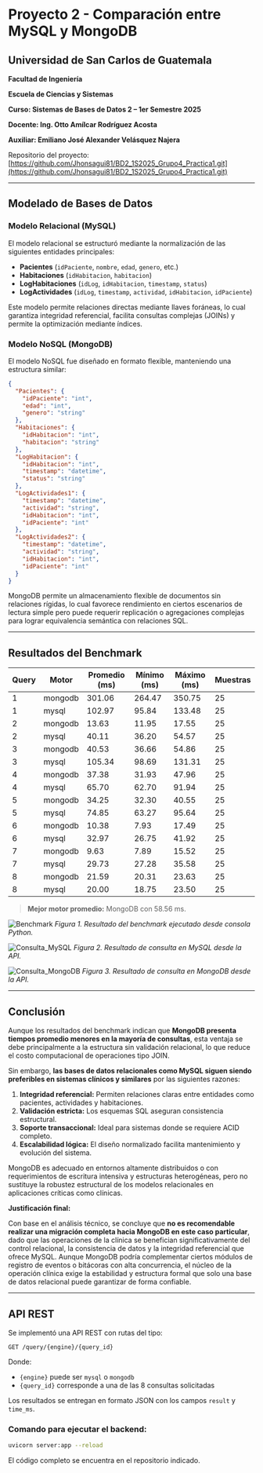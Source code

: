 # Proyecto 2 - Comparación entre MySQL y MongoDB

## Universidad de San Carlos de Guatemala

**Facultad de Ingeniería**

**Escuela de Ciencias y Sistemas**

**Curso: Sistemas de Bases de Datos 2 – 1er Semestre 2025**

**Docente: Ing. Otto Amílcar Rodríguez Acosta**

**Auxiliar: Emiliano José Alexander Velásquez Najera**

Repositorio del proyecto:
[https://github.com/Jhonsagui81/BD2_1S2025_Grupo4_Practica1.git](https://github.com/Jhonsagui81/BD2_1S2025_Grupo4_Practica1.git)

---

## Modelado de Bases de Datos

### Modelo Relacional (MySQL)

El modelo relacional se estructuró mediante la normalización de las siguientes entidades principales:

- **Pacientes** (`idPaciente`, `nombre`, `edad`, `genero`, etc.)
- **Habitaciones** (`idHabitacion`, `habitacion`)
- **LogHabitaciones** (`idLog`, `idHabitacion`, `timestamp`, `status`)
- **LogActividades** (`idLog`, `timestamp`, `actividad`, `idHabitacion`, `idPaciente`)

Este modelo permite relaciones directas mediante llaves foráneas, lo cual garantiza integridad referencial, facilita consultas complejas (JOINs) y permite la optimización mediante índices.

### Modelo NoSQL (MongoDB)

El modelo NoSQL fue diseñado en formato flexible, manteniendo una estructura similar:

```json
{
  "Pacientes": {
    "idPaciente": "int",
    "edad": "int",
    "genero": "string"
  },
  "Habitaciones": {
    "idHabitacion": "int",
    "habitacion": "string"
  },
  "LogHabitacion": {
    "idHabitacion": "int",
    "timestamp": "datetime",
    "status": "string"
  },
  "LogActividades1": {
    "timestamp": "datetime",
    "actividad": "string",
    "idHabitacion": "int",
    "idPaciente": "int"
  },
  "LogActividades2": {
    "timestamp": "datetime",
    "actividad": "string",
    "idHabitacion": "int",
    "idPaciente": "int"
  }
}
```

MongoDB permite un almacenamiento flexible de documentos sin relaciones rígidas, lo cual favorece rendimiento en ciertos escenarios de lectura simple pero puede requerir replicación o agregaciones complejas para lograr equivalencia semántica con relaciones SQL.

---

## Resultados del Benchmark

| Query | Motor   | Promedio (ms) | Mínimo (ms) | Máximo (ms) | Muestras |
| ----- | ------- | ------------- | ----------- | ----------- | -------- |
| 1     | mongodb | 301.06        | 264.47      | 350.75      | 25       |
| 1     | mysql   | 102.97        | 95.84       | 133.48      | 25       |
| 2     | mongodb | 13.63         | 11.95       | 17.55       | 25       |
| 2     | mysql   | 40.11         | 36.20       | 54.57       | 25       |
| 3     | mongodb | 40.53         | 36.66       | 54.86       | 25       |
| 3     | mysql   | 105.34        | 98.69       | 131.31      | 25       |
| 4     | mongodb | 37.38         | 31.93       | 47.96       | 25       |
| 4     | mysql   | 65.70         | 62.70       | 91.94       | 25       |
| 5     | mongodb | 34.25         | 32.30       | 40.55       | 25       |
| 5     | mysql   | 74.85         | 63.27       | 95.64       | 25       |
| 6     | mongodb | 10.38         | 7.93        | 17.49       | 25       |
| 6     | mysql   | 32.97         | 26.75       | 41.92       | 25       |
| 7     | mongodb | 9.63          | 7.89        | 15.52       | 25       |
| 7     | mysql   | 29.73         | 27.28       | 35.58       | 25       |
| 8     | mongodb | 21.59         | 20.31       | 23.63       | 25       |
| 8     | mysql   | 20.00         | 18.75       | 23.50       | 25       |

> **Mejor motor promedio:** MongoDB con 58.56 ms.

![Benchmark](images/image1.png)
_Figura 1. Resultado del benchmark ejecutado desde consola Python._

![Consulta_MySQL](images/image2.png)
_Figura 2. Resultado de consulta en MySQL desde la API._

![Consulta_MongoDB](images/image3.png)
_Figura 3. Resultado de consulta en MongoDB desde la API._

---

## Conclusión

Aunque los resultados del benchmark indican que **MongoDB presenta tiempos promedio menores en la mayoría de consultas**, esta ventaja se debe principalmente a la estructura sin validación relacional, lo que reduce el costo computacional de operaciones tipo JOIN.

Sin embargo, **las bases de datos relacionales como MySQL siguen siendo preferibles en sistemas clínicos y similares** por las siguientes razones:

1. **Integridad referencial:** Permiten relaciones claras entre entidades como pacientes, actividades y habitaciones.
2. **Validación estricta:** Los esquemas SQL aseguran consistencia estructural.
3. **Soporte transaccional:** Ideal para sistemas donde se requiere ACID completo.
4. **Escalabilidad lógica:** El diseño normalizado facilita mantenimiento y evolución del sistema.

MongoDB es adecuado en entornos altamente distribuidos o con requerimientos de escritura intensiva y estructuras heterogéneas, pero no sustituye la robustez estructural de los modelos relacionales en aplicaciones críticas como clínicas.

**Justificación final:**

Con base en el análisis técnico, se concluye que **no es recomendable realizar una migración completa hacia MongoDB en este caso particular**, dado que las operaciones de la clínica se benefician significativamente del control relacional, la consistencia de datos y la integridad referencial que ofrece MySQL. Aunque MongoDB podría complementar ciertos módulos de registro de eventos o bitácoras con alta concurrencia, el núcleo de la operación clínica exige la estabilidad y estructura formal que solo una base de datos relacional puede garantizar de forma confiable.

---

## API REST

Se implementó una API REST con rutas del tipo:

```
GET /query/{engine}/{query_id}
```

Donde:

- `{engine}` puede ser `mysql` o `mongodb`
- `{query_id}` corresponde a una de las 8 consultas solicitadas

Los resultados se entregan en formato JSON con los campos `result` y `time_ms`.

### Comando para ejecutar el backend:

```bash
uvicorn server:app --reload
```

El código completo se encuentra en el repositorio indicado.
